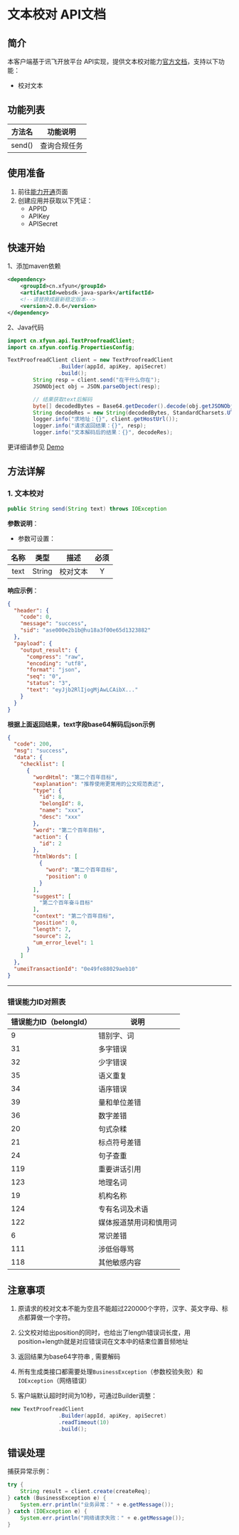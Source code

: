 # 文本校对 API文档

## 简介

本客户端基于讯飞开放平台 API实现，提供文本校对能力[官方文档](https://www.xfyun.cn/doc/nlp/textCorrectionOfficial/API.html)，支持以下功能：

- 校对文本

## 功能列表

| 方法名 | 功能说明     |
| ------ | ------------ |
| send() | 查询合规任务 |

## 使用准备

1. 前往[能力开通](https://www.xfyun.cn/services/textCorrectionOfficial)页面
2. 创建应用并获取以下凭证：
   - APPID 
   - APIKey
   - APISecret

## 快速开始

1、添加maven依赖

```xml
<dependency>
    <groupId>cn.xfyun</groupId>
    <artifactId>websdk-java-spark</artifactId>
    <!--请替换成最新稳定版本-->
    <version>2.0.6</version>
</dependency>
```

2、Java代码

```java
import cn.xfyun.api.TextProofreadClient;
import cn.xfyun.config.PropertiesConfig;

TextProofreadClient client = new TextProofreadClient
                .Builder(appId, apiKey, apiSecret)
                .build();
        String resp = client.send("在干什么你在");
        JSONObject obj = JSON.parseObject(resp);

        // 结果获取text后解码
        byte[] decodedBytes = Base64.getDecoder().decode(obj.getJSONObject("payload").getJSONObject("output_result").getString("text"));
        String decodeRes = new String(decodedBytes, StandardCharsets.UTF_8);
        logger.info("求地址：{}", client.getHostUrl());
        logger.info("请求返回结果：{}", resp);
        logger.info("文本解码后的结果：{}", decodeRes);
```

更详细请参见 [Demo](https://github.com/iFLYTEK-OP/websdk-java-demo/blob/main/src/main/java/cn/xfyun/demo/nlp/TextProofreadClientApp.java)

## 方法详解

### 1. 文本校对
```java
public String send(String text) throws IOException
```
**参数说明**：

- 参数可设置：

| 名称 |  类型  |   描述   | 必须 |
| :--: | :----: | :------: | :--: |
| text | String | 校对文本 |  Y   |

**响应示例**：

```json
{
  "header": {
    "code": 0,
    "message": "success",
    "sid": "ase000e2b1b@hu18a3f00e65d1323882"
  },
  "payload": {
    "output_result": {
      "compress": "raw",
      "encoding": "utf8",
      "format": "json",
      "seq": "0",
      "status": "3",
      "text": "eyJjb2RlIjogMjAwLCAibX..."
    }
  }
}
```

**根据上面返回结果，text字段base64解码后json示例**

```json
{
  "code": 200,
  "msg": "success",
  "data": {
    "checklist": [
      {
        "wordHtml": "第二个百年目标",
        "explanation": "推荐使用更常用的公文规范表述",
        "type": {
          "id": 8,
          "belongId": 8,
          "name": "xxx",
          "desc": "xxx"
        },
        "word": "第二个百年目标",
        "action": {
          "id": 2
        },
        "htmlWords": [
          {
            "word": "第二个百年目标",
            "position": 0
          }
        ],
        "suggest": [
          "第二个百年奋斗目标"
        ],
        "context": "第二个百年目标",
        "position": 0,
        "length": 7,
        "source": 2,
        "um_error_level": 1
      }
    ]
  },
  "umeiTransactionId": "0e49fe88029aeb10"
}
```

---

### 错误能力ID对照表

| 错误能力ID（belongId） | 说明                   |
| ---------------------- | ---------------------- |
| 9                      | 错别字、词             |
| 31                     | 多字错误               |
| 32                     | 少字错误               |
| 35                     | 语义重复               |
| 34                     | 语序错误               |
| 39                     | 量和单位差错           |
| 36                     | 数字差错               |
| 20                     | 句式杂糅               |
| 21                     | 标点符号差错           |
| 24                     | 句子查重               |
| 119                    | 重要讲话引用           |
| 123                    | 地理名词               |
| 19                     | 机构名称               |
| 124                    | 专有名词及术语         |
| 122                    | 媒体报道禁用词和慎用词 |
| 6                      | 常识差错               |
| 111                    | 涉低俗辱骂             |
| 118                    | 其他敏感内容           |



## 注意事项

1. 原请求的校对文本不能为空且不能超过220000个字符，汉字、英文字母、标点都算做一个字符。

2. 公文校对给出position的同时，也给出了length错误词长度，用position+length就是对应错误词在文本中的结束位置音频地址

4. 返回结果为base64字符串 , 需要解码

5. 所有生成类接口都需要处理`BusinessException`（参数校验失败）和`IOException`（网络错误）

6. 客户端默认超时时间为10秒，可通过Builder调整：

```java
 new TextProofreadClient
                .Builder(appId, apiKey, apiSecret)
                .readTimeout(10)
                .build();
```

## 错误处理
捕获异常示例：
```java
try {
    String result = client.create(createReq);
} catch (BusinessException e) {
    System.err.println("业务异常：" + e.getMessage());
} catch (IOException e) {
    System.err.println("网络请求失败：" + e.getMessage());
}
```

